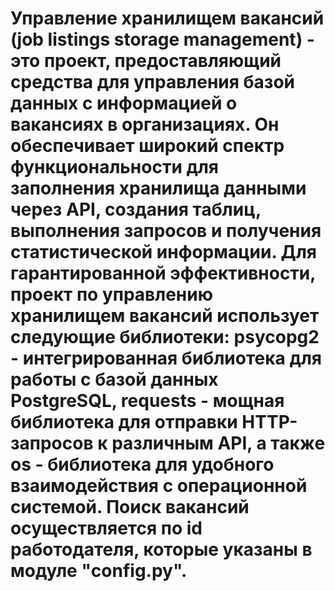 # Управление хранилищем вакансий (job listings storage management) - это проект, предоставляющий средства для управления базой данных с информацией о вакансиях в организациях. Он обеспечивает широкий спектр функциональности для заполнения хранилища данными через API, создания таблиц, выполнения запросов и получения статистической информации. Для гарантированной эффективности, проект по управлению хранилищем вакансий использует следующие библиотеки: psycopg2 - интегрированная библиотека для работы с базой данных PostgreSQL, requests - мощная библиотека для отправки HTTP-запросов к различным API, а также os - библиотека для удобного взаимодействия с операционной системой. Поиск вакансий осуществляется по id работодателя, которые указаны в модуле "config.py".
